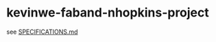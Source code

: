 # kevinwe-faband-nhopkins-project

see [SPECIFICATIONS.md](https://github.com/INDAPlus20/kevinwe-faband-nhopkins-project/blob/main/SPECIFICATIONS.md)